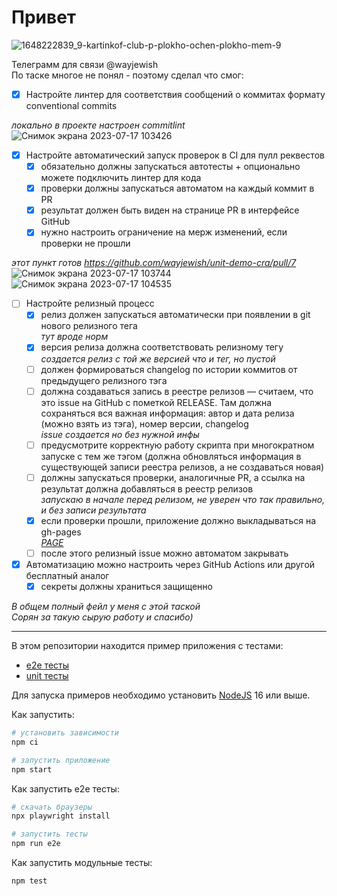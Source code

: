 # Привет
![1648222839_9-kartinkof-club-p-plokho-ochen-plokho-mem-9](https://github.com/wayjewish/unit-demo-cra/assets/52935522/0b1ab60a-e6f4-4873-b95c-fd4c29166386)
  
Телеграмм для связи @wayjewish  
По таске многое не понял - поэтому сделал что смог:  

- [x] Настройте линтер для соответствия сообщений о коммитах формату conventional commits
  
*локально в проекте настроен commitlint*  
![Снимок экрана 2023-07-17 103426](https://github.com/wayjewish/unit-demo-cra/assets/52935522/c204a3fc-6a59-472d-95a3-b959220a259b)
  
- [x] Настройте автоматический запуск проверок в CI для пулл реквестов  
  - [x] обязательно должны запускаться автотесты + опционально можете подключить линтер для кода  
  - [x] проверки должны запускаться автоматом на каждый коммит в PR  
  - [x] результат должен быть виден на странице PR в интерфейсе GitHub  
  - [x] нужно настроить ограничение на мерж изменений, если проверки не прошли
  
*этот пункт готов https://github.com/wayjewish/unit-demo-cra/pull/7*  
![Снимок экрана 2023-07-17 103744](https://github.com/wayjewish/unit-demo-cra/assets/52935522/98ce72f4-6e79-4c8d-b86d-f1901e304215)  
![Снимок экрана 2023-07-17 104535](https://github.com/wayjewish/unit-demo-cra/assets/52935522/c0cd1190-b5cb-4724-9bbf-f0485e069f68)  

- [ ] Настройте релизный процесс
  - [x] релиз должен запускаться автоматически при появлении в git нового релизного тега  
*тут вроде норм*  
  - [x] версия релиза должна соответствовать релизному тегу  
*создается релиз с той же версией что и тег, но пустой*  
  - [ ] должен формироваться changelog по истории коммитов от предыдущего релизного тэга  
  - [ ] должна создаваться запись в реестре релизов — считаем, что это issue на GitHub с пометкой RELEASE. Там должна сохраняться вся важная информация: автор и дата релиза (можно взять из тэга), номер версии, changelog  
*issue создается но без нужной инфы*  
  - [ ] предусмотрите корректную работу скрипта при многократном запуске с тем же тэгом (должна обновляться информация в существующей записи реестра релизов, а не создаваться новая)  
  - [ ] должны запускаться проверки, аналогичные PR, а ссылка на результат должна добавляться в реестр релизов  
*запускаю в начале перед релизом, не уверен что так правильно, и без записи результата*  
  - [x] если проверки прошли, приложение должно выкладываться на gh-pages  
*[PAGE](https://wayjewish.github.io/unit-demo-cra/)*  
  - [ ] после этого релизный issue можно автоматом закрывать  
  
- [x] Автоматизацию можно настроить через GitHub Actions или другой бесплатный аналог  
  - [x] секреты должны храниться защищенно  
  
*В общем полный фейл у меня с этой таской*  
*Сорян за такую сырую работу и спасибо)*  
  
--------------------------------------------------------------------------------  
  
В этом репозитории находится пример приложения с тестами:

- [e2e тесты](e2e/example.spec.ts)
- [unit тесты](src/example.test.tsx)

Для запуска примеров необходимо установить [NodeJS](https://nodejs.org/en/download/) 16 или выше.

Как запустить:

```sh
# установить зависимости
npm ci

# запустить приложение
npm start
```

Как запустить e2e тесты:

```sh
# скачать браузеры
npx playwright install

# запустить тесты
npm run e2e
```

Как запустить модульные тесты:

```sh
npm test
```
